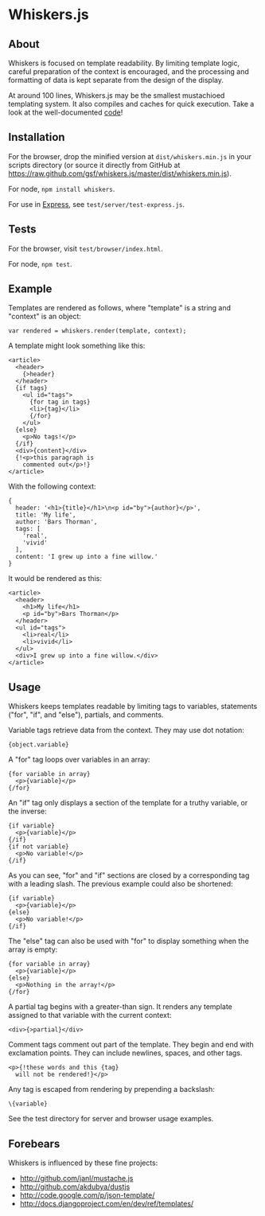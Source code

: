 Whiskers.js
===========

About
-----

Whiskers is focused on template readability. By limiting template logic, 
careful preparation of the context is encouraged, and the processing and 
formatting of data is kept separate from the design of the display.

At around 100 lines, Whiskers.js may be the smallest mustachioed templating 
system. It also compiles and caches for quick execution. Take a look at the 
well-documented [code][]!

[code]: https://github.com/gsf/whiskers.js/blob/master/lib/whiskers.js


Installation
------------

For the browser, drop the minified version at `dist/whiskers.min.js` in your
scripts directory (or source it directly from GitHub at 
<https://raw.github.com/gsf/whiskers.js/master/dist/whiskers.min.js>).

For node, `npm install whiskers`.

For use in [Express][], see `test/server/test-express.js`.

[express]: http://expressjs.com/


Tests
-----

For the browser, visit `test/browser/index.html`.

For node, `npm test`.


Example
-------

Templates are rendered as follows, where "template" is a string and "context"
is an object:

    var rendered = whiskers.render(template, context);

A template might look something like this:

    <article>
      <header>
        {>header}
      </header>
      {if tags}
        <ul id="tags">
          {for tag in tags}
          <li>{tag}</li>
          {/for}
        </ul>
      {else}
        <p>No tags!</p>
      {/if}
      <div>{content}</div>
      {!<p>this paragraph is 
        commented out</p>!}
    </article>

With the following context:

    {
      header: '<h1>{title}</h1>\n<p id="by">{author}</p>',
      title: 'My life',
      author: 'Bars Thorman',
      tags: [
        'real',
        'vivid'
      ],
      content: 'I grew up into a fine willow.'
    }

It would be rendered as this:

    <article>
      <header>
        <h1>My life</h1>
        <p id="by">Bars Thorman</p>
      </header>
      <ul id="tags">
        <li>real</li>
        <li>vivid</li>
      </ul>
      <div>I grew up into a fine willow.</div>
    </article>


Usage
-----

Whiskers keeps templates readable by limiting tags to variables, statements 
("for", "if", and "else"), partials, and comments.

Variable tags retrieve data from the context.  They may use dot notation:

    {object.variable}

A "for" tag loops over variables in an array:

    {for variable in array}
      <p>{variable}</p>
    {/for}

An "if" tag only displays a section of the template for a truthy variable, or
the inverse:

    {if variable}
      <p>{variable}</p>
    {/if}
    {if not variable}
      <p>No variable!</p>
    {/if}

As you can see, "for" and "if" sections are closed by a corresponding tag with
a leading slash. The previous example could also be shortened:

    {if variable}
      <p>{variable}</p>
    {else}
      <p>No variable!</p>
    {/if}

The "else" tag can also be used with "for" to display something when the array
is empty:

    {for variable in array}
      <p>{variable}</p>
    {else}
      <p>Nothing in the array!</p>
    {/for}

A partial tag begins with a greater-than sign.  It renders any template
assigned to that variable with the current context:

    <div>{>partial}</div>

Comment tags comment out part of the template.  They begin and end with 
exclamation points. They can include newlines, spaces, and other tags.

    <p>{!these words and this {tag} 
      will not be rendered!}</p>

Any tag is escaped from rendering by prepending a backslash:

    \{variable}

See the test directory for server and browser usage examples.


Forebears
---------

Whiskers is influenced by these fine projects:

* <http://github.com/janl/mustache.js>
* <http://github.com/akdubya/dustjs>
* <http://code.google.com/p/json-template/>
* <http://docs.djangoproject.com/en/dev/ref/templates/>
